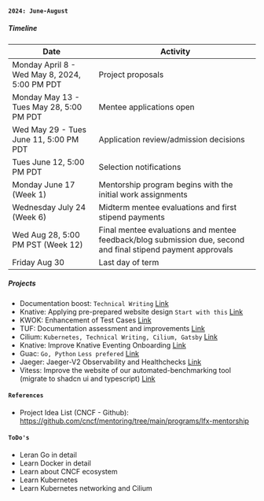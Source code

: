 #### `2024: June-August`

##### Timeline

| Date                                          | Activity                                                                                                     |
| --------------------------------------------- | ------------------------------------------------------------------------------------------------------------ |
| Monday April 8 - Wed May 8, 2024, 5:00 PM PDT | Project proposals                                                                                            |
| Monday May 13 - Tues May 28, 5:00 PM PDT      | Mentee applications open                                                                                     |
| Wed May 29 - Tues June 11, 5:00 PM PDT        | Application review/admission decisions                                                                       |
| Tues June 12, 5:00 PM PDT                     | Selection notifications                                                                                      |
| Monday June 17 (Week 1)                       | Mentorship program begins with the initial work assignments                                                  |
| Wednesday July 24 (Week 6)                    | Midterm mentee evaluations and first stipend payments                                                        |
| Wed Aug 28, 5:00 PM PST (Week 12)             | Final mentee evaluations and mentee feedback/blog submission due, second and final stipend payment approvals |
| Friday Aug 30                                 | Last day of term                                                                                             |

##### Projects

- Documentation boost: `Technical Writing` [Link](https://github.com/cncf/mentoring/blob/main/programs/lfx-mentorship/2024/02-Jun-Aug/project_ideas.md#documentation-boost)
- Knative: Applying pre-prepared website design `Start with this` [Link](https://github.com/cncf/mentoring/blob/main/programs/lfx-mentorship/2024/02-Jun-Aug/project_ideas.md#knative---applying-pre-prepared-website-design)
- KWOK: Enhancement of Test Cases [Link](https://github.com/cncf/mentoring/blob/main/programs/lfx-mentorship/2024/02-Jun-Aug/project_ideas.md#enhancement-of-technical-outcomes)
- TUF: Documentation assessment and improvements [Link](https://github.com/cncf/mentoring/blob/main/programs/lfx-mentorship/2024/02-Jun-Aug/project_ideas.md#documentation-assessment-and-improvements)
- Cilium: `Kubernetes, Technical Writing, Cilium, Gatsby` [Link](https://github.com/cncf/mentoring/blob/main/programs/lfx-mentorship/2024/02-Jun-Aug/project_ideas.md#cilium)
- Knative: Improve Knative Eventing Onboarding [Link](https://github.com/cncf/mentoring/blob/main/programs/lfx-mentorship/2024/02-Jun-Aug/project_ideas.md#improve-knative-eventing-onboarding)
- Guac: `Go, Python` `Less prefered` [Link](https://github.com/cncf/mentoring/blob/main/programs/lfx-mentorship/2024/02-Jun-Aug/project_ideas.md#add-guac-support)
- Jaeger: Jaeger-V2 Observability and Healthchecks [Link](https://github.com/cncf/mentoring/blob/main/programs/lfx-mentorship/2024/02-Jun-Aug/project_ideas.md#jaeger-v2-observability-and-healthchecks)
- Vitess: Improve the website of our automated-benchmarking tool (migrate to shadcn ui and typescript) [Link](https://github.com/cncf/mentoring/blob/main/programs/lfx-mentorship/2024/02-Jun-Aug/project_ideas.md#improve-the-website-of-our-automated-benchmarking-tool-migrate-to-shadcn-ui-and-typescript)

#### `References`

- Project Idea List (CNCF - Github): https://github.com/cncf/mentoring/tree/main/programs/lfx-mentorship

#### `ToDo's`

- Leran Go in detail
- Learn Docker in detail
- Learn about CNCF ecosystem
- Learn Kubernetes
- Learn Kubernetes networking and Cilium
